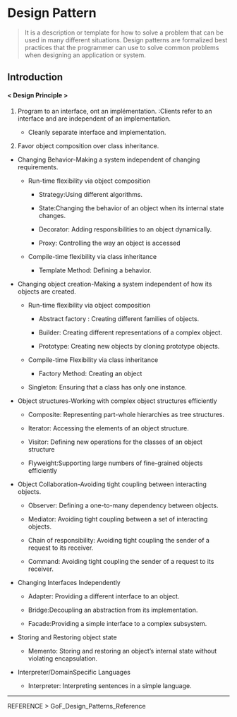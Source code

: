 # Design Pattern

> It is a description or template for how to solve a problem that can be used in many different situations.
Design patterns are formalized best practices that the programmer can use to solve common problems when designing an application or system.

## Introduction


#### < Design Principle >
1. Program to an interface, ont an implémentation.
:Clients refer to an interface and are independent of an implementation.
      * Cleanly separate interface and implementation.




2. Favor object composition  over class inheritance.

* Changing Behavior-Making a system independent of changing requirements.
  
  * Run-time flexibility via object composition
      
      * Strategy:Using different algorithms.
      
      * State:Changing the behavior of an object when its internal state changes.
      
      * Decorator: Adding responsibilities to an object dynamically.
      
      * Proxy: Controlling the way an object is accessed
  
  * Compile-time flexibility via class inheritance
      
      * Template Method: Defining a behavior.





* Changing object creation-Making a system independent of how its objects are created.

  * Run-time flexibility via object composition
	    
      * Abstract factory : Creating different families of objects.
      
	   * Builder: Creating different representations of a complex object.
	    
      * Prototype: Creating new objects by cloning prototype objects.

  * Compile-time Flexibility via class inheritance
	    
      * Factory Method: Creating an object



  * Singleton: Ensuring that a class has only one instance.



* Object structures-Working with complex object structures efficiently

  * Composite: Representing part-whole hierarchies as tree structures.
  
  * Iterator: Accessing the elements of an object structure.
  
  * Visitor: Defining new operations for the classes of an object structure
  
  * Flyweight:Supporting large numbers of fine-grained objects efficiently



* Object Collaboration-Avoiding tight coupling between interacting objects.

  * Observer: Defining a one-to-many dependency between objects.
  
  * Mediator: Avoiding tight coupling between a set of interacting objects.
  
  * Chain of responsibility: Avoiding tight coupling the sender of a request to its receiver.
  
  * Command: Avoiding tight coupling the sender of a request to its receiver.



* Changing Interfaces Independently
  
  * Adapter: Providing a different interface to an object.
  
  * Bridge:Decoupling an abstraction from its implementation.
  
  * Facade:Providing a simple interface to a complex subsystem.



* Storing and Restoring object state
  
  * Memento: Storing and restoring an object’s internal state without violating encapsulation.



* Interpreter/DomainSpecific Languages
  
  * Interpreter: Interpreting sentences in a simple language.

------
REFERENCE >
GoF_Design_Patterns_Reference




